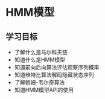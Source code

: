 # HMM模型



## 学习目标

- 了解什么是马尔科夫链
- 知道什么是HMM模型
- 知道前向后向算法评估观察序列概率
- 知道维特比算法解码隐藏状态序列
- 了解鲍姆-韦尔奇算法
- 知道HMM模型API的使用

